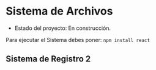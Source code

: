 <h1>Sistema de Archivos</h1>

- Estado del proyecto: En construcción.

Para ejecutar el Sistema debes poner:
```npm install react ```
<h2>Sistema de Registro 2</h2>
